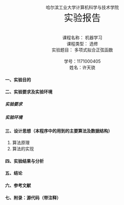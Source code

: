 <center>哈尔滨工业大学计算机科学与技术学院 </center><center style="font-size:30px">实验报告 </center><br></br><center>课程名称： 机器学习</center><center>课程类型： 选修</center><center>实验题目： 多项式拟合正弦函数</center><br/><center>学号：1171000405</center><center>姓名：许天骁</center><div STYLE="page-break-after: always;"></div>

#### 一、实验目的

#### 二、实验要求及实验环境

##### 实验要求

##### 实验环境

#### 三、设计思想（本程序中的用到的主要算法及数据结构）

1. 算法原理
2. 算法的实现

#### 四、实验结果与分析

#### 五、结论

#### 六、参考文献

#### 七、附录：源代码（带注释）
